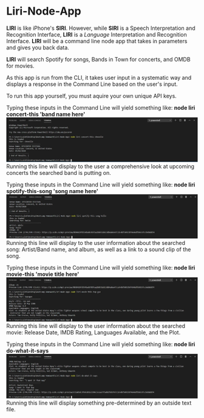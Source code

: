 # Liri-Node-App

**LIRI** is like iPhone's **SIRI**. However, while **SIRI** is a Speech Interpretation and Recognition Interface, **LIRI** is a _Language_ Interpretation and Recognition Interface. **LIRI** will be a command line node app that takes in parameters and gives you back data.

**LIRI** will search Spotify for songs, Bands in Town for concerts, and OMDB for movies.

As this app is run from the CLI, it takes user input in a systematic way and displays a response in the Command Line based on the user's input. 

To run this app yourself, you must aquire your own unique API keys.

Typing these inputs in the Command Line will yield something like:
**node liri concert-this 'band name here'**
![Liri](/concertThis.JPG)
Running this line will display to the user a comprehensive look at upcoming concerts the searched band is putting on.
 
Typing these inputs in the Command Line will yield something like:
**node liri spotify-this-song 'song name here'**
![Liri](/spotifyThis.JPG)
Running this line will display to the user information about the searched song: Artist/Band name, and album, as well as a link to a sound clip of the song.
  
Typing these inputs in the Command Line will yield something like:
**node liri movie-this 'movie title here'**
![Liri](/movieThis.JPG)
Running this line will display to the user information about the searched movie: Release Date, IMDB Rating, Languages Available, and the Plot.
  
Typing these inputs in the Command Line will yield something like:
**node liri do-what-it-says**
![Liri](/doWhat.JPG)
Running this line will display something pre-determined by an outside text file.
